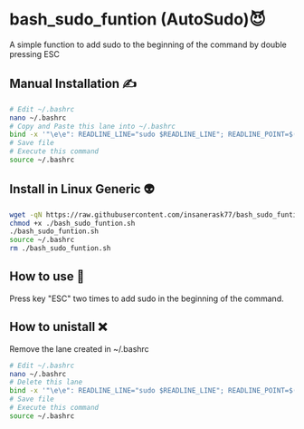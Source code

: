 # bash_sudo_funtion (AutoSudo):smiling_imp:
A simple function to add sudo to the beginning of the command by double pressing ESC

## Manual Installation :writing_hand:
```bash
# Edit ~/.bashrc
nano ~/.bashrc
# Copy and Paste this lane into ~/.bashrc
bind -x '"\e\e": READLINE_LINE="sudo $READLINE_LINE"; READLINE_POINT=$((READLINE_POINT + 5))'
# Save file
# Execute this command
source ~/.bashrc

```

## Install in Linux Generic :alien:

```bash
wget -qN https://raw.githubusercontent.com/insanerask77/bash_sudo_funtion/main/bash_sudo_funtion.sh
chmod +x ./bash_sudo_funtion.sh
./bash_sudo_funtion.sh
source ~/.bashrc
rm ./bash_sudo_funtion.sh
```

## How to use :book:

 Press key "ESC" two times to add sudo in the beginning of the command.

## How to unistall :x:

 Remove the lane created in ~/.bashrc

 ```bash
# Edit ~/.bashrc
nano ~/.bashrc
# Delete this lane
bind -x '"\e\e": READLINE_LINE="sudo $READLINE_LINE"; READLINE_POINT=$((READLINE_POINT + 5))'
# Save file
# Execute this command
source ~/.bashrc
 ```
